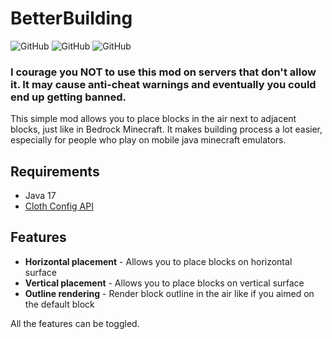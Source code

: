 # BetterBuilding
![GitHub](https://img.shields.io/badge/Version-1.0-green)
![GitHub](https://img.shields.io/badge/Java-17-yellow)
![GitHub](https://img.shields.io/github/license/Wyne10/BetterBuilding)

### __I courage you NOT to use this mod on servers that don't allow it. It may cause anti-cheat warnings and eventually you could end up getting banned.__

This simple mod allows you to place blocks in the air next to adjacent blocks, just like in Bedrock Minecraft.
It makes building process a lot easier, especially for people who play on mobile java minecraft emulators.

## Requirements
- Java 17
- [Cloth Config API](https://www.curseforge.com/minecraft/mc-mods/cloth-config)

## Features
- __Horizontal placement__ - Allows you to place blocks on horizontal surface
- __Vertical placement__ - Allows you to place blocks on vertical surface
- __Outline rendering__ - Render block outline in the air like if you aimed on the default block

All the features can be toggled.